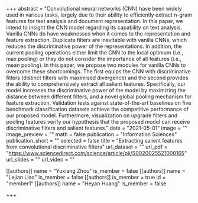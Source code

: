 +++
abstract = "Convolutional neural networks (CNN) have been widely used in various tasks, largely due to their ability to efficiently extract n-gram features for text analysis and document representation. In this paper, we intend to insight the CNN model regarding its capability on text analysis. Vanilla CNNs do have weaknesses when it comes to the representation and feature extraction. Duplicate filters are inevitable with vanilla CNNs, which reduces the discriminative power of the representations. In addition, the current pooling operations either limit the CNN to the local optimum (i.e., max pooling) or they do not consider the importance of all features (i.e., mean pooling). In this paper, we propose two modules for vanilla CNNs to overcome these shortcomings. The first equips the CNN with discriminative filters (distinct filters with maximised divergence) and the second provides the ability to comprehensively extract all salient features. Specifically, our model increases the discriminative power of the model by maximizing the distance between different filters, and a novel global pooling mechanism for feature extraction. Validation tests against state-of-the-art baselines on five benchmark classification datasets achieve the competitive performance of our proposed model. Furthermore, visualization on upgrade filters and pooling features verify our hypothesis that the proposed model can receive discriminative filters and salient features."
date = "2021-05-01"
image = ""
image_preview = ""
math = false
publication = "Information Sciences"
publication_short = ""
selected = false
title = "Extracting salient features from convolutional discriminative filters"
url_dataset = ""
url_pdf = "https://www.sciencedirect.com/science/article/pii/S0020025521000165"
url_slides = ""
url_video = ""

[[authors]]
    name = "Yuxiang Zhou"
    is_member = false
[[authors]]
    name = "Lejian Liao"
    is_member = false
[[authors]]
    is_member = true
    id = "member1"
[[authors]]
    name = "Heyan Huang"
    is_member = false

+++

